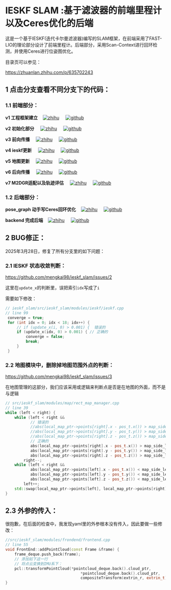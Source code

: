 # IESKF SLAM :基于滤波器的前端里程计以及Ceres优化的后端
这是一个基于IESKF(迭代卡尔曼滤波器)编写的SLAM框架，在前端采用了FAST-LIO的理论部分设计了前端里程计。后端部分，采用Scan-Context进行回环检测，并使用Ceres进行位姿图优化。

目录页可以参见：

https://zhuanlan.zhihu.com/p/635702243

## 1 点击分支查看不同分支下的代码：

### 1.1 前端部分：


**v1 工程框架建立**&nbsp;&nbsp;&nbsp; [![zhihu](https://static.zhihu.com/heifetz/favicon.ico)](https://zhuanlan.zhihu.com/p/636020378)&nbsp;&nbsp;&nbsp;&nbsp; [![github](https://github.com/favicon.ico)]( https://github.com/mengkai98/ieskf_slam/tree/v1)

**v2 初始化部分** &nbsp;&nbsp;&nbsp; [![zhihu](https://static.zhihu.com/heifetz/favicon.ico)](https://zhuanlan.zhihu.com/p/636726529)&nbsp;&nbsp;&nbsp;&nbsp; [![github](https://github.com/favicon.ico)]( https://github.com/mengkai98/ieskf_slam/tree/v2)

**v3 前向传播** &nbsp;&nbsp;&nbsp; [![zhihu](https://static.zhihu.com/heifetz/favicon.ico)](https://zhuanlan.zhihu.com/p/637993519)&nbsp;&nbsp;&nbsp;&nbsp; [![github](https://github.com/favicon.ico)]( https://github.com/mengkai98/ieskf_slam/tree/v3)

**v4 ieskf更新** &nbsp;&nbsp;&nbsp; [![zhihu](https://static.zhihu.com/heifetz/favicon.ico)](https://zhuanlan.zhihu.com/p/639021940)&nbsp;&nbsp;&nbsp;&nbsp; [![github](https://github.com/favicon.ico)]( https://github.com/mengkai98/ieskf_slam/tree/v4)

**v5 地图更新** &nbsp;&nbsp;&nbsp; [![zhihu](https://static.zhihu.com/heifetz/favicon.ico)](https://zhuanlan.zhihu.com/p/644158391)&nbsp;&nbsp;&nbsp;&nbsp; [![github](https://github.com/favicon.ico)]( https://github.com/mengkai98/ieskf_slam/tree/v5)

**v6 后向传播** &nbsp;&nbsp;&nbsp; [![zhihu](https://static.zhihu.com/heifetz/favicon.ico)](https://zhuanlan.zhihu.com/p/647294157)&nbsp;&nbsp;&nbsp;&nbsp; [![github](https://github.com/favicon.ico)]( https://github.com/mengkai98/ieskf_slam/tree/v6)

**v7 M2DGR适配以及轨迹评估** &nbsp;&nbsp;&nbsp; [![zhihu](https://static.zhihu.com/heifetz/favicon.ico)](https://zhuanlan.zhihu.com/p/653561370)&nbsp;&nbsp;&nbsp;&nbsp; [![github](https://github.com/favicon.ico)]( https://github.com/mengkai98/ieskf_slam/tree/v7)

### 1.2 后端部分：

**pose_graph 动手写Ceres回环优化** &nbsp;&nbsp;&nbsp;[![zhihu](https://static.zhihu.com/heifetz/favicon.ico)](https://zhuanlan.zhihu.com/p/666030162)&nbsp;&nbsp;&nbsp;&nbsp; [![github](https://github.com/favicon.ico)](https://github.com/mengkai98/ieskf_slam/tree/pose_graph)

**backend 完成后端** &nbsp;&nbsp;&nbsp;[![zhihu](https://static.zhihu.com/heifetz/favicon.ico)](https://zhuanlan.zhihu.com/p/687676064)&nbsp;&nbsp;&nbsp;&nbsp; [![github](https://github.com/favicon.ico)](https://github.com/mengkai98/ieskf_slam/tree/backend) 

## 2  BUG修正：

2025年3月28日，修复了所有分支里的如下问题：

### 2.1 IESKF 状态收敛判断：

https://github.com/mengkai98/ieskf_slam/issues/2

这里在`update_x`的判断里，误把索引`idx`写成了`i`

需要如下修改：

```c++
// ieskf_slam/src/ieskf_slam/modules/ieskf/ieskf.cpp
// line 99
 converge = true; 
 for (int idx = 0; idx < 18; idx++) { 
     // if (update_x(i, 0) > 0.001) {  错误的
     if (update_x(idx, 0) > 0.001) { // 正确的
         converge = false; 
         break; 
     } 
 } 
```

### 2.2 地图模块中，删除掉地图范围外点的判断：

https://github.com/mengkai98/ieskf_slam/issues/3

在地图管理的这部分，我们应该采用或逻辑来判断点是否是在地图的外面，而不是与逻辑

```c++
// src/ieskf_slam/modules/map/rect_map_manager.cpp
// line 39
while (left < right) {
    while (left < right &&
           // 错误的
           //abs(local_map_ptr->points[right].x - pos_t.x()) > map_side_length_2 &&
           //abs(local_map_ptr->points[right].y - pos_t.y()) > map_side_length_2 &&
           //abs(local_map_ptr->points[right].z - pos_t.z()) > map_side_length_2)
           // 正确的
           abs(local_map_ptr->points[right].x - pos_t.x()) > map_side_length_2 ||
           abs(local_map_ptr->points[right].y - pos_t.y()) > map_side_length_2 ||
           abs(local_map_ptr->points[right].z - pos_t.z()) > map_side_length_2)
        right--;
    while (left < right &&
           abs(local_map_ptr->points[left].x - pos_t.x()) < map_side_length_2 &&
           abs(local_map_ptr->points[left].y - pos_t.y()) < map_side_length_2 &&
           abs(local_map_ptr->points[left].z - pos_t.z()) < map_side_length_2)
        left++;
    std::swap(local_map_ptr->points[left], local_map_ptr->points[right]);
}
```

## 2.3 外参的传入：

很抱歉，在后面的检查中，我发现yaml里的外参根本没有传入，因此要做一些修改：

```c++
//src/ieskf_slam/modules/frondend/frontend.cpp
// line 55
void FrontEnd::addPointCloud(const Frame &frame) {
    frame_deque.push_back(frame);
    // 添加如下这一行
    // 将点云变换到IMU系下：
    pcl::transformPointCloud(*pointcloud_deque.back().cloud_ptr,
                                 *pointcloud_deque.back().cloud_ptr,
                                 compositeTransform(extrin_r, extrin_t).cast<float>());
}
```

